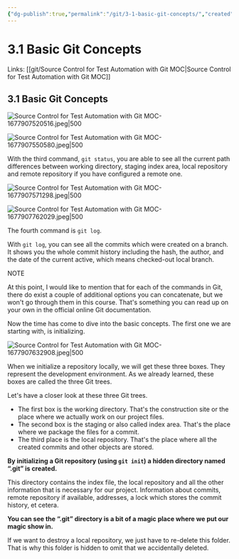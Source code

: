 ```yaml
---
{"dg-publish":true,"permalink":"/git/3-1-basic-git-concepts/","created":"","updated":""}
---
```



# 3.1 Basic Git Concepts

Links: [[git/Source Control for Test Automation with Git MOC\|Source Control for Test Automation with Git MOC]]

## 3.1 Basic Git Concepts

![Source Control for Test Automation with Git MOC-1677907520516.jpeg|500](/img/user/git/attachments/Source%20Control%20for%20Test%20Automation%20with%20Git%20MOC-1677907520516.jpeg)

![Source Control for Test Automation with Git MOC-1677907550580.jpeg|500](/img/user/git/attachments/Source%20Control%20for%20Test%20Automation%20with%20Git%20MOC-1677907550580.jpeg)

With the third command, `git status`, you are able to see all the current path differences between working directory, staging index area, local repository and remote repository if you have configured a remote one.

![Source Control for Test Automation with Git MOC-1677907571298.jpeg|500](/img/user/git/attachments/Source%20Control%20for%20Test%20Automation%20with%20Git%20MOC-1677907571298.jpeg)

![Source Control for Test Automation with Git MOC-1677907762029.jpeg|500](/img/user/git/attachments/Source%20Control%20for%20Test%20Automation%20with%20Git%20MOC-1677907762029.jpeg)

The fourth command is `git log`.

With `git log`, you can see all the commits which were created on a branch. It shows you the whole commit history including the hash, the author, and the date of the current active, which means checked-out local branch.

NOTE

At this point, I would like to mention that for each of the commands in Git, there do exist a couple of additional options you can concatenate, but we won't go through them in this course. That's something you can read up on your own in the official online Git documentation.

Now the time has come to dive into the basic concepts. The first one we are starting with, is initializing.

![Source Control for Test Automation with Git MOC-1677907632908.jpeg|500](/img/user/git/attachments/Source%20Control%20for%20Test%20Automation%20with%20Git%20MOC-1677907632908.jpeg)

  

When we initialize a repository locally, we will get these three boxes. They represent the development environment. As we already learned, these boxes are called the three Git trees.

Let's have a closer look at these three Git trees.

- The first box is the working directory. That's the construction site or the place where we actually work on our project files.
- The second box is the staging or also called index area. That's the place where we package the files for a commit.
- The third place is the local repository. That's the place where all the created commits and other objects are stored.
    

**By initializing a Git repository (using `git init`) a hidden directory named “.git” is created.**

This directory contains the index file, the local repository and all the other information that is necessary for our project. Information about commits, remote repository if available, addresses, a lock which stores the commit history, et cetera. 

**You can see the “.git” directory is a bit of a magic place where we put our magic show in.**

If we want to destroy a local repository, we just have to re-delete this folder. That is why this folder is hidden to omit that we accidentally deleted.